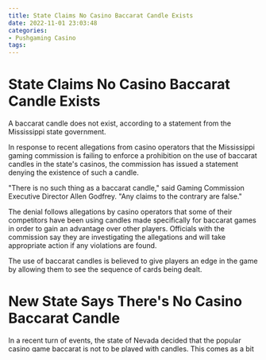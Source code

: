 ```yaml
---
title: State Claims No Casino Baccarat Candle Exists
date: 2022-11-01 23:03:48
categories:
- Pushgaming Casino
tags:
---
```



#  State Claims No Casino Baccarat Candle Exists

A baccarat candle does not exist, according to a statement from the Mississippi state government.

In response to recent allegations from casino operators that the Mississippi gaming commission is failing to enforce a prohibition on the use of baccarat candles in the state's casinos, the commission has issued a statement denying the existence of such a candle.

"There is no such thing as a baccarat candle," said Gaming Commission Executive Director Allen Godfrey. "Any claims to the contrary are false."

The denial follows allegations by casino operators that some of their competitors have been using candles made specifically for baccarat games in order to gain an advantage over other players. Officials with the commission say they are investigating the allegations and will take appropriate action if any violations are found.

The use of baccarat candles is believed to give players an edge in the game by allowing them to see the sequence of cards being dealt.

#  New State Says There's No Casino Baccarat Candle

In a recent turn of events, the state of Nevada decided that the popular casino game baccarat is not to be played with candles. This comes as a bit of a surprise to many in the gaming community, as baccarat has been around for centuries and is typically played with cards and sometimes with dice.

The decision was made by a committee appointed by Governor Brian Sandoval to study gambling in the state and make recommendations to the legislature. It's not clear why they came to this decision, as there doesn't seem to be any real evidence that using candles in baccarat improves or detracts from the game in any way.

Some people are speculating that it might have something to do with allegations of cheating that have arisen in some casinos around the country. In any case, it's now official that candles are no longer allowed in baccarat games in Nevada.

#  State Denies Existence of Casino Baccarat Candle

The state of Nevada is in denial over the existence of a casino baccarat candle, according to officials.

The candle, which is said to have been used by high-rollers at the Bellagio casino in Las Vegas, has been the subject of controversy in recent weeks after photos of it began circulating online.

In a statement released on Monday, a spokesperson for the Nevada Gaming Control Board said that the agency had "no knowledge" of the candle and that its "existence has not been confirmed."

The spokesperson added that if the candle does exist, it would be in violation of state gaming laws.

The Bellagio has not commented on the allegations.

#  Is There Really a Casino Baccarat Candle?

The casino baccarat candle is one of the most popular myths in gambling. Many people believe that this candle is real and can help you win at baccarat. But is there really a casino baccarat candle?

The answer is no. There is no such thing as a casino baccarat candle. This candle is nothing more than a myth, and it doesn’t exist.

So why do so many people believe in it?

There are a few reasons for this. First of all, the casino baccarat candle sounds like it could be real. After all, there are candles that help you win at other games, so it’s not too far-fetched to think that there might be a candle that can help you win at baccarat.

Second of all, the legend of the casino baccarat candle is compelling. The story goes that a widow was out of money and decided to visit a casino. She played baccarat and used the casino baccarat candle to help her win. As luck would have it, she won big and was able to pay off her debts and live comfortably for the rest of her life.

This story is very appealing, and it’s no wonder that so many people believe in it. But unfortunately, the casino baccarat candle is nothing more than a myth.

#  Baffled State Claims There is No Casino Baccarat Candle

The state of New Hampshire insists that there is no casino baccarat candle. In response to a recent inquiry by a resident, a spokesperson for the state said that no such thing exists.

When asked about the matter, the spokesperson said, "There is no casino baccarat candle here in New Hampshire. If there were, we would know about it, because we would have stopped it."

The spokesperson went on to say that any claims to the contrary are false and should be disregarded. He added that anyone who believes there is a casino baccarat candle in New Hampshire is being misled and should not trust such information.

When asked why the state would issue such a statement, the spokesperson had no clear answer. He suggested that it may have something to do with protecting the interests of New Hampshire's casinos or safeguarding the reputation of its gambling industry.

Whatever the reason may be, it's clear that the state government is adamant in its denial that a casino baccarat candle exists in New Hampshire. So far, there has been no evidence to suggest otherwise.